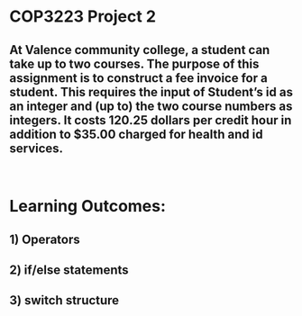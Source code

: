 # COP3223 Project 2

## At Valence community college, a student can take up to two courses. The purpose of this assignment is to construct a fee invoice for a student. This requires the input of Student’s id as an integer and (up to) the two course numbers as integers.  It costs 120.25 dollars per credit hour in addition to $35.00 charged for health and id services. 
<br> 

# Learning Outcomes: 
## 1) Operators 
## 2) if/else statements 
## 3) switch structure 